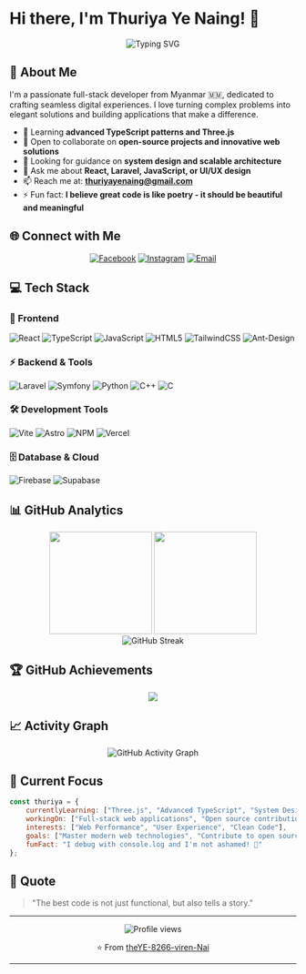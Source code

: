 # Hi there, I'm Thuriya Ye Naing! 👋

<div align="center">
  <img src="https://readme-typing-svg.herokuapp.com?font=Fira+Code&pause=1000&color=9745F5&center=true&vCenter=true&width=435&lines=Full-Stack+Developer+%F0%9F%9A%80;From+Myanmar+%F0%9F%87%B2%F0%9F%87%B2+to+the+World+%F0%9F%8C%8D;Building+Digital+Experiences;Code%2C+Create%2C+Collaborate" alt="Typing SVG" />
</div>

## 🚀 About Me

I'm a passionate full-stack developer from Myanmar 🇲🇲, dedicated to crafting seamless digital experiences. I love turning complex problems into elegant solutions and building applications that make a difference.

- 🌱 Learning **advanced TypeScript patterns and Three.js**
- 👯 Open to collaborate on **open-source projects and innovative web solutions**
- 🤔 Looking for guidance on **system design and scalable architecture**
- 💬 Ask me about **React, Laravel, JavaScript, or UI/UX design**
- 📫 Reach me at: **thuriyayenaing@gmail.com**
- ⚡ Fun fact: **I believe great code is like poetry - it should be beautiful and meaningful**

## 🌐 Connect with Me

<div align="center">
  
[![Facebook](https://img.shields.io/badge/Facebook-%231877F2.svg?style=for-the-badge&logo=Facebook&logoColor=white)](https://facebook.com/Thuriya%20Ye%20Naing)
[![Instagram](https://img.shields.io/badge/Instagram-%23E4405F.svg?style=for-the-badge&logo=Instagram&logoColor=white)](https://instagram.com/virern_thuriya)
[![Email](https://img.shields.io/badge/Email-D14836?style=for-the-badge&logo=gmail&logoColor=white)](mailto:thuriyayenaing@gmail.com)

</div>

## 💻 Tech Stack

### 🚀 Frontend
![React](https://img.shields.io/badge/react-%2320232a.svg?style=for-the-badge&logo=react&logoColor=%2361DAFB)
![TypeScript](https://img.shields.io/badge/typescript-%23007ACC.svg?style=for-the-badge&logo=typescript&logoColor=white)
![JavaScript](https://img.shields.io/badge/javascript-%23323330.svg?style=for-the-badge&logo=javascript&logoColor=%23F7DF1E)
![HTML5](https://img.shields.io/badge/html5-%23E34F26.svg?style=for-the-badge&logo=html5&logoColor=white)
![TailwindCSS](https://img.shields.io/badge/tailwindcss-%2338B2AC.svg?style=for-the-badge&logo=tailwind-css&logoColor=white)
![Ant-Design](https://img.shields.io/badge/-AntDesign-%230170FE?style=for-the-badge&logo=ant-design&logoColor=white)

### ⚡ Backend & Tools
![Laravel](https://img.shields.io/badge/laravel-%23FF2D20.svg?style=for-the-badge&logo=laravel&logoColor=white)
![Symfony](https://img.shields.io/badge/symfony-%23000000.svg?style=for-the-badge&logo=symfony&logoColor=white)
![Python](https://img.shields.io/badge/python-3670A0?style=for-the-badge&logo=python&logoColor=ffdd54)
![C++](https://img.shields.io/badge/c++-%2300599C.svg?style=for-the-badge&logo=c%2B%2B&logoColor=white)
![C](https://img.shields.io/badge/c-%2300599C.svg?style=for-the-badge&logo=c&logoColor=white)

### 🛠️ Development Tools
![Vite](https://img.shields.io/badge/vite-%23646CFF.svg?style=for-the-badge&logo=vite&logoColor=white)
![Astro](https://img.shields.io/badge/astro-%232C2052.svg?style=for-the-badge&logo=astro&logoColor=white)
![NPM](https://img.shields.io/badge/NPM-%23CB3837.svg?style=for-the-badge&logo=npm&logoColor=white)
![Vercel](https://img.shields.io/badge/vercel-%23000000.svg?style=for-the-badge&logo=vercel&logoColor=white)

### 🗄️ Database & Cloud
![Firebase](https://img.shields.io/badge/firebase-%23039BE5.svg?style=for-the-badge&logo=firebase)
![Supabase](https://img.shields.io/badge/Supabase-3ECF8E?style=for-the-badge&logo=supabase&logoColor=white)

## 📊 GitHub Analytics

<div align="center">
  <img height="180em" src="https://github-readme-stats.vercel.app/api?username=theYE-8266-viren-Nai&show_icons=true&theme=tokyonight&include_all_commits=true&count_private=true"/>
  <img height="180em" src="https://github-readme-stats.vercel.app/api/top-langs/?username=theYE-8266-viren-Nai&layout=compact&langs_count=9&theme=tokyonight"/>
</div>

<div align="center">
  <img src="https://github-readme-streak-stats.herokuapp.com/?user=theYE-8266-viren-Nai&theme=tokyonight" alt="GitHub Streak"/>
</div>

## 🏆 GitHub Achievements

<div align="center">
  <img src="https://github-profile-trophy.vercel.app/?username=theYE-8266-viren-Nai&theme=tokyonight&no-frame=false&no-bg=false&margin-w=4&row=1"/>
</div>

## 📈 Activity Graph

<div align="center">
  <img src="https://github-readme-activity-graph.vercel.app/graph?username=theYE-8266-viren-Nai&theme=tokyo-night" alt="GitHub Activity Graph"/>
</div>

## 🎯 Current Focus

```javascript
const thuriya = {
    currentlyLearning: ["Three.js", "Advanced TypeScript", "System Design"],
    workingOn: ["Full-stack web applications", "Open source contributions"],
    interests: ["Web Performance", "User Experience", "Clean Code"],
    goals: ["Master modern web technologies", "Contribute to open source", "Build impactful products"],
    funFact: "I debug with console.log and I'm not ashamed! 🐛"
};
```

## 💭 Quote

> "The best code is not just functional, but also tells a story." 

---

<div align="center">
  <img src="https://komarev.com/ghpvc/?username=theYE-8266-viren-Nai&style=flat-square&color=blue" alt="Profile views"/>
  
  ⭐️ From [theYE-8266-viren-Nai](https://github.com/theYE-8266-viren-Nai)
</div>

---

<!-- Proudly created with GPRM ( https://gprm.itsvg.in ) -->
